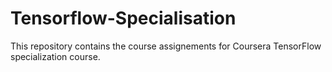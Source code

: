# Tensorflow-Specialisation
This repository contains the course assignements for Coursera TensorFlow specialization course.
